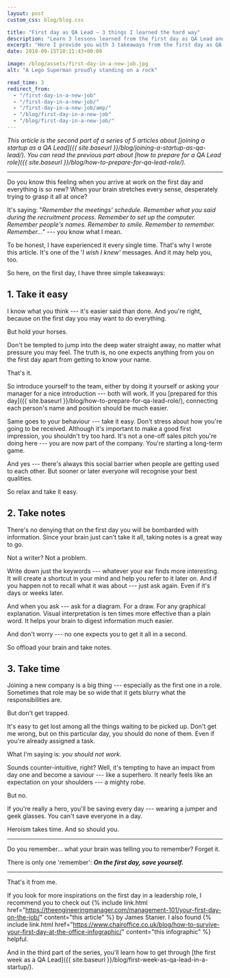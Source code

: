 ```yaml
---
layout: post
custom_css: blog/blog.css

title: "First day as QA Lead — 3 things I learned the hard way"
description: "Learn 3 lessons learned from the first day as QA Lead and why refusing to work is the way to go."
excerpt: "Here I provide you with 3 takeaways from the first day as QA Lead that I wish I knew before. And you, probably, too."
date: 2018-09-15T10:11:43+00:00

image: /blog/assets/first-day-in-a-new-job.jpg
alt: "A Lego Superman proudly standing on a rock"

read_time: 3
redirect_from:
  - "/first-day-in-a-new-job"
  - "/first-day-in-a-new-job/"
  - "/first-day-in-a-new-job/amp/"
  - "/blog/first-day-in-a-new-job"
  - "/blog/first-day-in-a-new-job/"
---
```


_This article is the second part of a series of 5 articles about [joining a startup as a QA Lead]({{ site.baseurl }}/blog/joining-a-startup-as-qa-lead/). You can read the previous part about [how to prepare for a QA Lead role]({{ site.baseurl }}/blog/how-to-prepare-for-qa-lead-role/)._

* * *

Do you know this feeling when you arrive at work on the first day and everything is so new? When your brain stretches every sense, desperately trying to grasp it all at once?

It's saying: "_Remember the meetings' schedule. Remember what you said during the recruitment process. Remember to set up the computer. Remember people's names. Remember to smile. Remember to remember. Remember..._" --- you know what I mean.

To be honest, I have experienced it every single time. That's why I wrote this article. It's one of the '_I wish I knew'_ messages. And it may help you, too.

So here, on the first day, I have three simple takeaways:

## **1. Take it easy**

I know what you think --- it's easier said than done. And you're right, because on the first day you may want to do everything.

But hold your horses.

Don't be tempted to jump into the deep water straight away, no matter what pressure you may feel. The truth is, no one expects anything from you on the first day apart from getting to know your name.

That's it.

So introduce yourself to the team, either by doing it yourself or asking your manager for a nice introduction --- both will work. If you [prepared for this day]({{ site.baseurl }}/blog/how-to-prepare-for-qa-lead-role/), connecting each person's name and position should be much easier.

Same goes to your behaviour --- take it easy. Don't stress about how you're going to be received. Although it's important to make a good first impression, you shouldn't try too hard. It's not a one-off sales pitch you're doing here --- you are now part of the company. You're starting a long-term game.

And yes --- there's always this social barrier when people are getting used to each other. But sooner or later everyone will recognise your best qualities.

So relax and take it easy.

## **2. Take notes**

There's no denying that on the first day you will be bombarded with information. Since your brain just can't take it all, taking notes is a great way to go.

Not a writer? Not a problem.

Write down just the keywords --- whatever your ear finds more interesting. It will create a shortcut in your mind and help you refer to it later on. And if you happen not to recall what it was about --- just ask again. Even if it's days or weeks later.

And when you ask --- ask for a diagram. For a draw. For any graphical explanation. Visual interpretation is ten times more effective than a plain word. It helps your brain to digest information much easier.

And don't worry --- no one expects you to get it all in a second.

So offload your brain and take notes.

## **3. Take time**

Joining a new company is a big thing --- especially as the first one in a role. Sometimes that role may be so wide that it gets blurry what the responsibilities are.

But don't get trapped.

It's easy to get lost among all the things waiting to be picked up. Don't get me wrong, but on this particular day, you should do none of them. Even if you're already assigned a task.

What I'm saying is: _you should not work._

Sounds counter-intuitive, right? Well, it's tempting to have an impact from day one and become a saviour --- like a superhero. It nearly feels like an expectation on your shoulders --- a mighty robe.

But no.

If you're really a hero, you'll be saving every day --- wearing a jumper and geek glasses. You can't save everyone in a day.

Heroism takes time. And so should you.

* * *

Do you remember... what your brain was telling you to remember? Forget it.

There is only one 'remember': **_On the first day, save yourself._**

* * *

That's it from me.

If you look for more inspirations on the first day in a leadership role, I recommend you to check out {% include link.html href="https://theengineeringmanager.com/management-101/your-first-day-on-the-job/" content="this article" %} by James Stanier. I also found {% include link.html href="https://www.chairoffice.co.uk/blog/how-to-survive-your-first-day-at-the-office-infographic/" content="this infographic" %} helpful.

And in the third part of the series, you'll learn how to get through [the first week as a QA Lead]({{ site.baseurl }}/blog/first-week-as-qa-lead-in-a-startup/).
